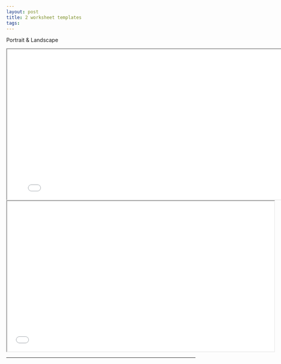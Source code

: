 ```yaml
---
layout: post
title: 2 worksheet templates
tags:  
---
```


Portrait & Landscape

<div class="pdf-container">
    <iframe src="assets/worksheets/grid.ws.landscape.pdf" 
    title="landscape-worksheet" 
    height="400" 
    width="800" 
    allowfullscreen="true">
    </iframe>
</div>


<div class="pdf-container">
    <iframe src="/assets/worksheets/9.col.balance.worksheet.pdf" 
    title="portrait-worksheet" 
    height="400" 
    width="712" 
    allowfullscreen="true">
    </iframe>
</div>

---
